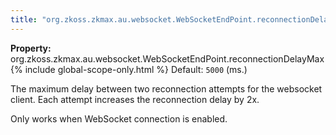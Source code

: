 ```yaml
---
title: "org.zkoss.zkmax.au.websocket.WebSocketEndPoint.reconnectionDelayMax"
---
```


**Property:**
org.zkoss.zkmax.au.websocket.WebSocketEndPoint.reconnectionDelayMax
{% include global-scope-only.html %}
Default:  `5000` (ms.)

The maximum delay between two reconnection attempts for the websocket
client. Each attempt increases the reconnection delay by 2x.

Only works when WebSocket connection is enabled.
